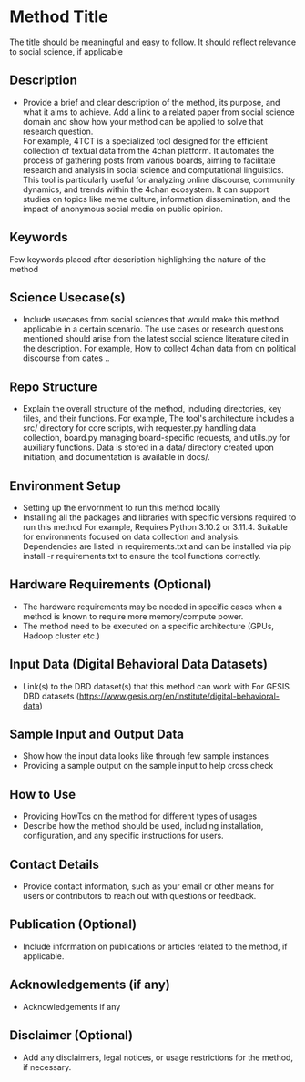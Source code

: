 
# Method Title
The title should be meaningful and easy to follow. It should reflect relevance to social science, if applicable 

## Description
- Provide a brief and clear description of the method, its purpose, and what it aims to achieve. Add a link to a related paper from social science 
domain and show how your method can be applied to solve that research question.  
For example,
4TCT is a specialized tool designed for the efficient collection of textual data from the 4chan platform. It automates the process of gathering posts from various boards, aiming to facilitate research and analysis in social science and computational linguistics.
This tool is particularly useful for analyzing online discourse, community dynamics, and trends within the 4chan ecosystem. It can support studies on topics like meme culture, information dissemination, and the impact of anonymous social media on public opinion.

## Keywords
Few keywords placed after description highlighting the nature of the method 

## Science Usecase(s)
- Include usecases from social sciences that would make this method applicable in a certain scenario. 
The use cases or research questions mentioned should arise from the latest social science literature cited in the description.
For example,
How to collect 4chan data from on political discourse from dates ..
 

## Repo Structure
- Explain the overall structure of the method, including directories, key files, and their functions.
For example,
The tool's architecture includes a src/ directory for core scripts, with requester.py handling data collection, board.py managing board-specific requests, and utils.py for auxiliary functions. Data is stored in a data/ directory created upon initiation, and documentation is available in docs/.


## Environment Setup
- Setting up the envornment to run this method locally
- Installing all the packages and libraries with specific versions required to run this method
For example, 
Requires Python 3.10.2 or 3.11.4. Suitable for environments focused on data collection and analysis.
Dependencies are listed in requirements.txt and can be installed via pip install -r requirements.txt to ensure the tool functions correctly.


## Hardware Requirements (Optional)
- The hardware requirements may be needed in specific cases when a method is known to require more memory/compute power. 
- The method need to be executed on a specific architecture (GPUs, Hadoop cluster etc.)


## Input Data (Digital Behavioral Data Datasets)
- Link(s) to the DBD dataset(s) that this method can work with
For GESIS DBD datasets (https://www.gesis.org/en/institute/digital-behavioral-data)

## Sample Input and Output Data
- Show how the input data looks like through few sample instances
- Providing a sample output on the sample input to help cross check 


## How to Use
- Providing HowTos on the method for different types of usages
- Describe how the method should be used, including installation, configuration, and any specific instructions for users.

## Contact Details
- Provide contact information, such as your email or other means for users or contributors to reach out with questions or feedback.

## Publication (Optional)
- Include information on publications or articles related to the method, if applicable.

## Acknowledgements (if any)
- Acknowledgements if any

## Disclaimer (Optional)
- Add any disclaimers, legal notices, or usage restrictions for the method, if necessary.

